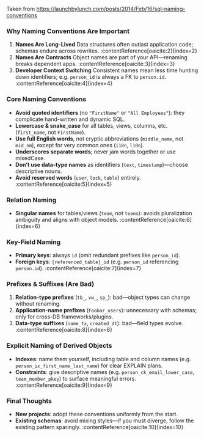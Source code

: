 Taken from https://launchbylunch.com/posts/2014/Feb/16/sql-naming-conventions

### Why Naming Conventions Are Important

1. **Names Are Long-Lived**
   Data structures often outlast application code; schemas endure across rewrites. :contentReference[oaicite:2]{index=2}
2. **Names Are Contracts**
   Object names are part of your API—renaming breaks dependent apps. :contentReference[oaicite:3]{index=3}
3. **Developer Context Switching**
   Consistent names mean less time hunting down identifiers; e.g. `person_id` is always a FK to `person.id`. :contentReference[oaicite:4]{index=4}

### Core Naming Conventions

- **Avoid quoted identifiers** (no `"FirstName"` or `"All Employees"`): they complicate hand-written and dynamic SQL.
- **Lowercase & snake_case** for all tables, views, columns, etc. (`first_name`, not `FirstName`).
- **Use full English words**, not cryptic abbreviations (`middle_name`, not `mid_nm`), except for very common ones (`i18n`, `l10n`).
- **Underscores separate words**; never jam words together or use mixedCase.
- **Don’t use data-type names** as identifiers (`text`, `timestamp`)—choose descriptive nouns.
- **Avoid reserved words** (`user`, `lock`, `table`) entirely. :contentReference[oaicite:5]{index=5}

### Relation Naming

- **Singular names** for tables/views (`team`, not `teams`): avoids pluralization ambiguity and aligns with object models. :contentReference[oaicite:6]{index=6}

### Key-Field Naming

- **Primary keys**: always `id` (omit redundant prefixes like `person_id`).
- **Foreign keys**: `{referenced_table}_id` (e.g. `person_id` referencing `person.id`). :contentReference[oaicite:7]{index=7}

### Prefixes & Suffixes (Are Bad)

1. **Relation-type prefixes** (`tb_`, `vw_`, `sp_`): bad—object types can change without renaming.
2. **Application-name prefixes** (`Foobar_users`): unnecessary with schemas; only for cross-DB frameworks/plugins.
3. **Data-type suffixes** (`name_tx`, `created_dt`): bad—field types evolve. :contentReference[oaicite:8]{index=8}

### Explicit Naming of Derived Objects

- **Indexes**: name them yourself, including table and column names (e.g. `person_ix_first_name_last_name`) for clear EXPLAIN plans.
- **Constraints**: give descriptive names (e.g. `person_ck_email_lower_case`, `team_member_pkey`) to surface meaningful errors. :contentReference[oaicite:9]{index=9}

### Final Thoughts

- **New projects**: adopt these conventions uniformly from the start.
- **Existing schemas**: avoid mixing styles—if you must diverge, follow the existing pattern sparingly. :contentReference[oaicite:10]{index=10}
